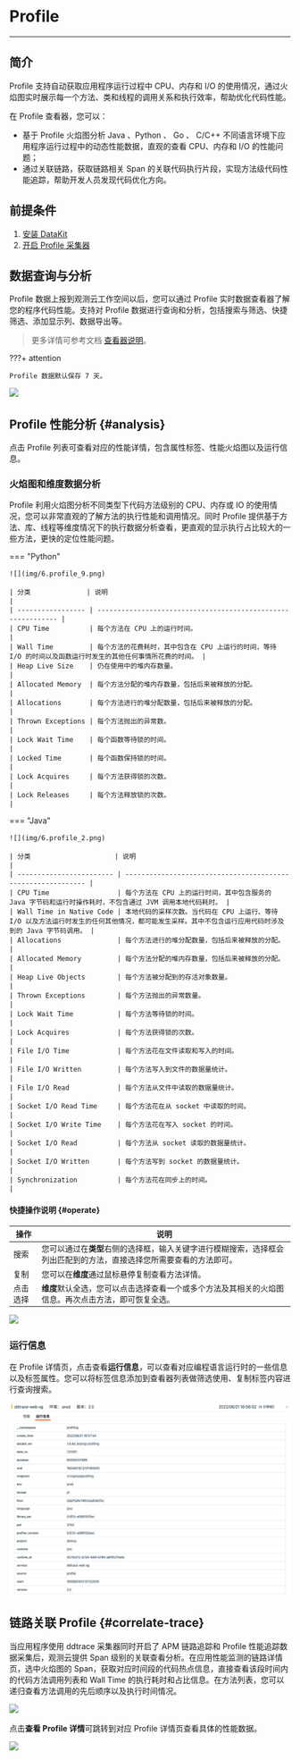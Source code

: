 # Profile
---

## 简介

Profile 支持自动获取应用程序运行过程中 CPU、内存和 I/O 的使用情况，通过火焰图实时展示每一个方法、类和线程的调用关系和执行效率，帮助优化代码性能。

在 Profile 查看器，您可以：

- 基于 Profile 火焰图分析 Java 、Python 、 Go 、 C/C++ 不同语言环境下应用程序运行过程中的动态性能数据，直观的查看 CPU、内存和 I/O 的性能问题；
- 通过关联链路，获取链路相关 Span 的关联代码执行片段，实现方法级代码性能追踪，帮助开发人员发现代码优化方向。

## 前提条件

1. [安装 DataKit](../datakit/datakit-install.md) 
2. [开启 Profile 采集器](../datakit/profile.md)

## 数据查询与分析

Profile 数据上报到观测云工作空间以后，您可以通过 Profile 实时数据查看器了解您的程序代码性能。支持对 Profile 数据进行查询和分析，包括搜索与筛选、快捷筛选、添加显示列、数据导出等。

> 更多详情可参考文档 [查看器说明](../getting-started/function-details/explorer-search.md)。

???+ attention

    Profile 数据默认保存 7 天。

![](img/3.apm_11.png)

## Profile 性能分析 {#analysis}

点击 Profile 列表可查看对应的性能详情，包含属性标签、性能火焰图以及运行信息。

### 火焰图和维度数据分析

Profile 利用火焰图分析不同类型下代码方法级别的 CPU、内存或 IO 的使用情况，您可以非常直观的了解方法的执行性能和调用情况。同时 Profile 提供基于方法、库、线程等维度情况下的执行数据分析查看，更直观的显示执行占比较大的一些方法，更快的定位性能问题。

=== "Python"

    ![](img/6.profile_9.png)
    
    | 分类              | 说明                                                         |
    | ----------------- | ------------------------------------------------------------ |
    | CPU Time          | 每个方法在 CPU 上的运行时间。                                |
    | Wall Time         | 每个方法的花费耗时，其中包含在 CPU 上运行的时间，等待 I/O 的时间以及函数运行时发生的其他任何事情所花费的时间。 |
    | Heap Live Size    | 仍在使用中的堆内存数量。                                     |
    | Allocated Memory  | 每个方法分配的堆内存数量，包括后来被释放的分配。             |
    | Allocations       | 每个方法进行的堆分配数量，包括后来被释放的分配。             |
    | Thrown Exceptions | 每个方法抛出的异常数。                                       |
    | Lock Wait Time    | 每个函数等待锁的时间。                                       |
    | Locked Time       | 每个函数保持锁的时间。                                       |
    | Lock Acquires     | 每个方法获得锁的次数。                                       |
    | Lock Releases     | 每个方法释放锁的次数。                                       |

=== "Java"

    ![](img/6.profile_2.png)
    
    | 分类                     | 说明                                                         |
    | ------------------------ | ------------------------------------------------------------ |
    | CPU Time                 | 每个方法在 CPU 上的运行时间，其中包含服务的 Java 字节码和运行时操作耗时，不包含通过 JVM 调用本地代码耗时。 |
    | Wall Time in Native Code | 本地代码的采样次数。当代码在 CPU 上运行、等待 I/O 以及方法运行时发生的任何其他情况，都可能发生采样。其中不包含运行应用代码时涉及到的 Java 字节码调用。 |
    | Allocations              | 每个方法进行的堆分配数量，包括后来被释放的分配。             |
    | Allocated Memory         | 每个方法分配的堆内存数量，包括后来被释放的分配。             |
    | Heap Live Objects        | 每个方法被分配到的存活对象数量。                             |
    | Thrown Exceptions        | 每个方法抛出的异常数量。                                     |
    | Lock Wait Time           | 每个方法等待锁的时间。                                       |
    | Lock Acquires            | 每个方法获得锁的次数。                                       |
    | File I/O Time            | 每个方法花在文件读取和写入的时间。                           |
    | File I/O Written         | 每个方法写入到文件的数据量统计。                             |
    | File I/O Read            | 每个方法从文件中读取的数据量统计。                           |
    | Socket I/O Read Time     | 每个方法花在从 socket 中读取的时间。                         |
    | Socket I/O Write Time    | 每个方法花在写入 socket 的时间。                             |
    | Socket I/O Read          | 每个方法从 socket 读取的数据量统计。                         |
    | Socket I/O Written       | 每个方法写到 socket 的数据量统计。                           |
    | Synchronization          | 每个方法花在同步上的时间。                                   |

#### 快捷操作说明 {#operate}

| 操作      | 说明                          |
| ----------- | ------------------------------------ |
| 搜索      | 您可以通过在**类型**右侧的选择框，输入关键字进行模糊搜索，选择框会列出匹配到的方法，直接选择您所需要查看的方法即可。                          |
| 复制      | 您可以在**维度**通过鼠标悬停复制查看方法详情。                          |
| 点击选择      | **维度**默认全选，您可以点击选择查看一个或多个方法及其相关的火焰图信息。再次点击方法，即可恢复全选。                          |


![](img/10.changelog_profile.gif)

### 运行信息

在 Profile 详情页，点击查看**运行信息**，可以查看对应编程语言运行时的一些信息以及标签属性。您可以将标签信息添加到查看器列表做筛选使用、复制标签内容进行查询搜索。

![](img/6.profile_5.png)

## 链路关联 Profile {#correlate-trace}

当应用程序使用 ddtrace 采集器同时开启了 APM 链路追踪和 Profile 性能追踪数据采集后，观测云提供 Span 级别的关联查看分析。在应用性能监测的链路详情页，选中火焰图的 Span，获取对应时间段的代码热点信息，直接查看该段时间内的代码方法调用列表和 Wall Time 的执行耗时和占比信息。在方法列表，您可以递归查看方法调用的先后顺序以及执行时间情况。

![](img/9.apm_explorer_11.png)

点击**查看 Profile 详情**可跳转到对应 Profile 详情页查看具体的性能数据。

![](img/9.apm_explorer_12.png)

